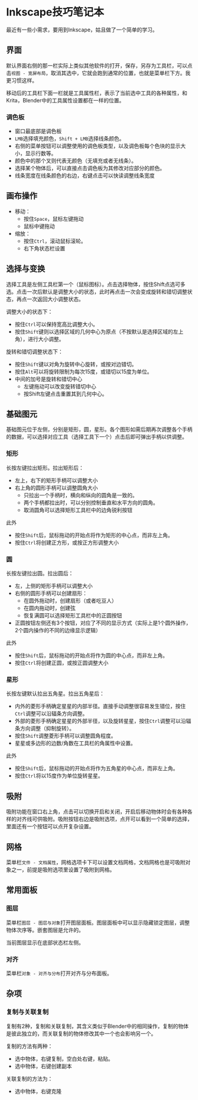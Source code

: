 # Inkscape技巧笔记本

最近有一些小需求，要用到Inkscape，姑且做了一个简单的学习。

## 界面

默认界面右侧的那一栏实际上类似其他软件的打开，保存，另存为工具栏，可以点击`视图 - 宽屏布局`，取消其选中，它就会跑到通常的位置，也就是菜单栏下方。我更习惯这样。

移动后的工具栏下面一栏就是工具属性栏，表示了当前选中工具的各种属性，和Krita，Blender中的工具属性设置都在一样的位置。

### 调色板

* 窗口最底部是调色板
* `LMB`选择填充颜色，`Shift + LMB`选择线条颜色。
* 右侧的菜单按钮可以调整使用的调色板类型，以及调色板每个色块的显示大小，显示行数等。
* 颜色中的那个叉则代表无颜色（无填充或者无线条）。
* 选择某个物体后，可以直接点击调色板为其修改对应部分的颜色。
* 线条宽度在线条颜色的右边，右键点击可以快读调整线条宽度

## 画布操作

* 移动：
    - 按住`Space`，鼠标左键拖动
    - 鼠标中键拖动
* 缩放：
    - 按住`Ctrl`，滚动鼠标滚轮。
    - 右下角状态栏设置

## 选择与变换

选择工具是左侧工具栏第一个（鼠标图标）。点击选择物体，按住Shift点选可多选。点击一次后默认是调整大小的状态，此时再点击一次会变成旋转和错切调整状态，再点一次返回大小调整状态。

调整大小的状态下：

* 按住`Ctrl`可以保持宽高比调整大小。
* 按住`Shift`键则以选择区域的几何中心为原点（不按默认是选择区域的左上角），进行大小调整。

旋转和错切调整状态下：

* 按住`Shift`键以对角为旋转中心旋转，或按对边错切。
* 按住`Alt`可以将旋转限制为每次15度，或错切以15度为单位。
* 中间的加号是旋转和错切中心
    - 左键拖动可以改变旋转错切中心
    - 按Shift左键点击重置其到几何中心。

## 基础图元

基础图元位于左侧，分别是矩形，圆，星形。各个图形如需后期再次调整各个手柄的数据，可以选择对应工具（选择工具下一个）点击后即可弹出手柄以供调整。

### 矩形

长按左键拉出矩形。拉出矩形后：

* 左上，右下的矩形手柄可以调整大小
* 右上角的圆形手柄可以调整圆角大小
    - 只拉出一个手柄时，横向和纵向的圆角是一致的。
    - 两个手柄都拉出时，可以分别控制垂直和水平方向的圆角。
    - 取消圆角可以选择矩形工具栏中的边角锐利按钮

此外

* 按住`Shift`后，鼠标拖动的开始点将作为矩形的中心点，而非左上角。
* 按住`Ctrl`将创建正方形，或按正方形调整大小

### 圆

长按左键拉出圆。拉出圆后：

* 左，上侧的矩形手柄可以调整大小
* 右侧的圆形手柄可以创建扇形：
    - 在圆外拖动时，创建扇形（或者吃豆人）
    - 在圆内拖动时，创建弦
    - 恢复满圆可以选择矩形工具栏中的正圆按钮
* 正圆按钮左侧还有3个按钮，对应了不同的显示方式（实际上是1个圆外操作，2个圆内操作的不同的边缘显示逻辑）

此外

* 按住`Shift`后，鼠标拖动的开始点将作为圆的中心点，而非左上角。
* 按住`Ctrl`将创建正圆，或按正圆调整大小

### 星形

长按左键默认拉出五角星。拉出五角星后：

* 内外的菱形手柄确定星星的内部半径。直接手动调整很容易发生错位，按住`Ctrl`调整可以沿辐条方向调整。
* 外部的菱形手柄确定星星的外部半径，以及旋转星星，按住`Ctrl`调整可以沿辐条方向调整（抑制旋转）。
* 按住`Shift`调整菱形手柄可以调整圆角程度。
* 星星或多边形的边数/角数在工具栏的角属性中设置。

此外

* 按住`Shift`后，鼠标拖动的开始点将作为五角星的中心点，而非左上角。
* 按住`Ctrl`将以15度作为单位旋转星星。

## 吸附

吸附功能在窗口右上角，点击可以切换开启和关闭，开启后移动物体时会有各种各样的对齐线可供吸附。吸附按钮右边是吸附选项，点开可以看到一个简单的选择，里面还有一个按钮可以点开复杂设置。

## 网格

菜单栏`文件 - 文档属性`，网格选项卡下可以设置文档网格，文档网格也是可吸附对象之一，前提是吸附选项里设置了吸附到网格。

## 常用面板

### 图层

菜单栏`图层 - 图层与对象`打开图层面板。图层面板中可以显示隐藏锁定图层，调整物体次序等。嵌套图层是允许的。

当前图层显示在底部状态栏左侧。

### 对齐

菜单栏`对象 - 对齐与分布`打开对齐与分布面板。

## 杂项

### 复制与关联复制

复制有2种，复制和关联复制，其含义类似于Blender中的相同操作，复制的物体是彼此独立的，而关联复制的物体修改其中一个也会影响另一个。

复制的方法有两种：

- 选中物体，右键复制，空白处右键，粘贴。
- 选中物体，右键创建副本

关联复制的方法为：

- 选中物体，右键克隆
